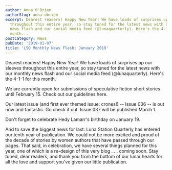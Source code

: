 ```yaml
---
author: Anna O'Brien
authorSlug: anna-obrien
excerpt: Dearest readers! Happy New Year! We have loads of surprises up our sleeves
  throughout this entire year, so stay tuned for the latest news with our monthly
  news flash and our social media feed (@lunaquarterly). Here's the 4-1-1 for this
  month...
postCategory: News
pubDate: '2019-01-07'
title: 'LSQ Monthly News Flash: January 2019'
---
```

Dearest readers! Happy New Year! We have loads of surprises up our sleeves throughout this entire year, so stay tuned for the latest news with our monthly news flash and our social media feed (@lunaquarterly). Here's the 4-1-1 for this month.

We are currently open for submissions of speculative fiction short stories until February 15. Check out our guidelines here.

Our latest issue (and first ever themed issue: crones!) -- Issue 036 -- is out now and fantastic. Go check it out. Issue 037 will be published March 1.

Don't forget to celebrate Hedy Lamarr's birthday on January 19.

And to save the biggest news for last: Luna Station Quarterly has entered our tenth year of publication. We could not be more excited and proud of the decade of stories by women authors that have passed through our pages. That said, in celebration, we have several things planned for this year, one of which is a re-design of this very blog . . . coming soon. Stay tuned, dear readers, and thank you from the bottom of our lunar hearts for all the love and support you've given our little publication.